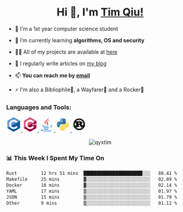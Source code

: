 <h1 align="center">Hi 👋, I'm <a href="https://github.com/qyxtim">Tim Qiu!</a></h1>

- 🔭 I'm a 1st year computer science student

- 🌱 I’m currently learning **algorithms, OS and security**

- 👨‍💻 All of my projects are available at [here](https://github.com/qyxtim?tab=repositories)

- 📝 I regularly write articles on [my blog](https://www.blinkstar.cn)

- 📫 **You can reach me by [email](qyxtim@qq.com)**

- ⚡ I'm also a Bibliophile📕, a Wayfarer🚶 and a Rocker🤘

<h3 align="left">Languages and Tools:</h3>
<p align="left"> <a href="https://www.cprogramming.com/" target="_blank" rel="noreferrer"> <img src="https://raw.githubusercontent.com/devicons/devicon/master/icons/c/c-original.svg" alt="c" width="40" height="40"/> </a> <a href="https://www.w3schools.com/cpp/" target="_blank" rel="noreferrer"> <img src="https://raw.githubusercontent.com/devicons/devicon/master/icons/cplusplus/cplusplus-original.svg" alt="cplusplus" width="40" height="40"/> </a> <a href="https://www.java.com" target="_blank" rel="noreferrer"> <img src="https://raw.githubusercontent.com/devicons/devicon/master/icons/java/java-original.svg" alt="java" width="40" height="40"/> </a> <a href="https://www.python.org" target="_blank" rel="noreferrer"> <img src="https://raw.githubusercontent.com/devicons/devicon/master/icons/python/python-original.svg" alt="python" width="40" height="40"/> </a> <a href="https://www.rust-lang.org" target="_blank" rel="noreferrer"> <img src="https://raw.githubusercontent.com/devicons/devicon/master/icons/rust/rust-plain.svg" alt="rust" width="40" height="40"/> </a> </p>

<div align="center">
  <img align="center" src="https://github-readme-stats.vercel.app/api?username=qyxtim&show_icons=true&theme=onedark" alt="qyxtim" />
</div>

### 📊 **This Week I Spent My Time On**
<!--START_SECTION:waka-->
```text
Rust         12 hrs 51 mins  ██████████████████████░░░   88.41 %
Makefile     25 mins         ▓░░░░░░░░░░░░░░░░░░░░░░░░   02.89 %
Docker       18 mins         ▓░░░░░░░░░░░░░░░░░░░░░░░░   02.14 %
YAML         17 mins         ▒░░░░░░░░░░░░░░░░░░░░░░░░   01.97 %
JSON         15 mins         ▒░░░░░░░░░░░░░░░░░░░░░░░░   01.79 %
Other        9 mins          ▒░░░░░░░░░░░░░░░░░░░░░░░░   01.12 %
```

<!--END_SECTION:waka-->